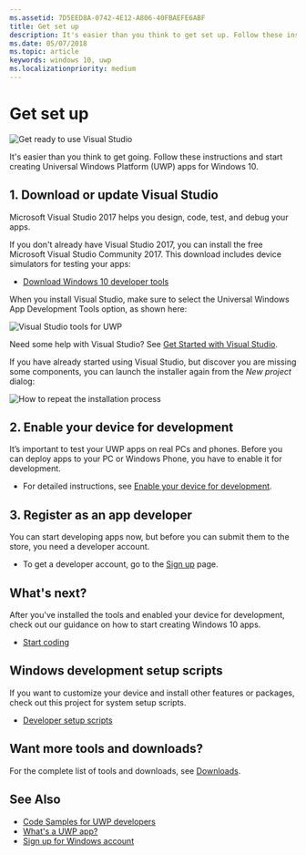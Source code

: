 ```yaml
---
ms.assetid: 7D5EED8A-0742-4E12-A806-40FBAEFE6ABF
title: Get set up
description: It's easier than you think to get set up. Follow these instructions and start creating Universal Windows Platform (UWP) apps for Windows 10.
ms.date: 05/07/2018
ms.topic: article
keywords: windows 10, uwp
ms.localizationpriority: medium
---
```

# Get set up

![Get ready to use Visual Studio](images/VisualStudio2017Hero_ImageXL-LG.png)

It's easier than you think to get going. Follow these instructions and start creating Universal Windows Platform (UWP) apps for Windows 10.

## 1. Download or update Visual Studio

Microsoft Visual Studio 2017 helps you design, code, test, and debug your apps.

If you don't already have Visual Studio 2017, you can install the free Microsoft Visual Studio Community 2017. This download includes device simulators for testing your apps:

-   [Download Windows 10 developer tools](https://go.microsoft.com/fwlink/p/?LinkID=534189)

When you install Visual Studio, make sure to select the Universal Windows App Development Tools option, as shown here:

![Visual Studio tools for UWP](images/vs-2017-community-setup.png)

Need some help with Visual Studio? See [Get Started with Visual Studio](https://www.visualstudio.com/vs/getting-started).

If you have already started using Visual Studio, but discover you are missing some components, you can launch the installer again from the *New project* dialog:

   ![How to repeat the installation process](images/win10-cs-install.png)


## 2. Enable your device for development

It’s important to test your UWP apps on real PCs and phones. Before you can deploy apps to your PC or Windows Phone, you have to enable it for development.

-   For detailed instructions, see [Enable your device for development](enable-your-device-for-development.md).

## 3. Register as an app developer

You can start developing apps now, but before you can submit them to the store, you need a developer account.

-   To get a developer account, go to the [Sign up](sign-up.md) page.

## What's next?

After you've installed the tools and enabled your device for development, check out our guidance on how to start creating Windows 10 apps.

-   [Start coding](create-uwp-apps.md)

## Windows development setup scripts

If you want to customize your device and install other features or packages, check out this project for system setup scripts.

- [Developer setup scripts](https://github.com/Microsoft/windows-dev-box-setup-scripts)

## Want more tools and downloads?

For the complete list of tools and downloads, see [Downloads](http://go.microsoft.com/fwlink/p/?linkid=285935).

## See Also

* [Code Samples for UWP developers](https://developer.microsoft.com/windows/samples)
* [What's a UWP app?](universal-application-platform-guide.md)
* [Sign up for Windows account](sign-up.md)
